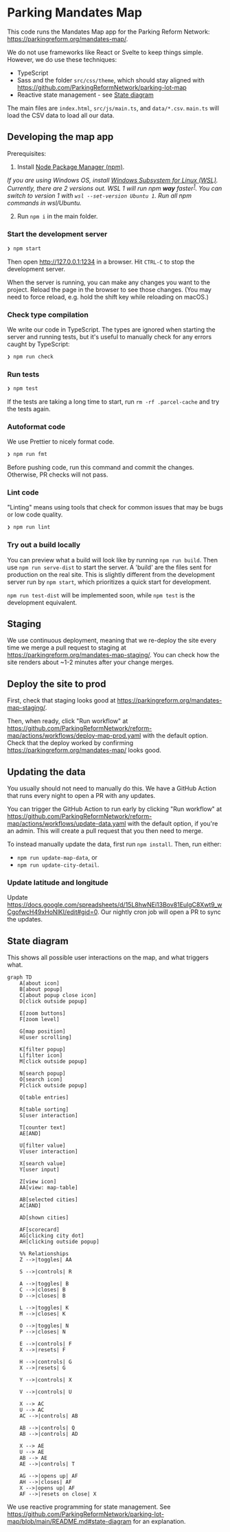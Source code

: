 # Parking Mandates Map

This code runs the Mandates Map app for the Parking Reform Network: https://parkingreform.org/mandates-map/.

We do not use frameworks like React or Svelte to keep things simple. However, we do use these techniques:

- TypeScript
- Sass and the folder `src/css/theme`, which should stay aligned with https://github.com/ParkingReformNetwork/parking-lot-map
- Reactive state management - see [State diagram](#state-diagram)

The main files are `index.html`, `src/js/main.ts`, and `data/*.csv`. `main.ts` will load the CSV data to load all our data.

## Developing the map app

Prerequisites:

1. Install [Node Package Manager (npm)](https://nodejs.dev/en/download/).

_If you are using Windows OS, install [Windows Subsystem for Linux (WSL)](https://learn.microsoft.com/en-us/windows/wsl/install). Currently, there are 2 versions out. WSL 1 will run npm **way** faster<sup>[1](https://stackoverflow.com/questions/68972448/why-is-wsl-extremely-slow-when-compared-with-native-windows-npm-yarn-processing)</sup>. You can switch to version 1 with `wsl --set-version Ubuntu 1`. Run all npm commands in wsl/Ubuntu._

2. Run `npm i` in the main folder.

### Start the development server

```bash
❯ npm start
```

Then open http://127.0.0.1:1234 in a browser. Hit `CTRL-C` to stop the development server.

When the server is running, you can make any changes you want to the project. Reload the page in the browser to see those changes. (You may need to force reload, e.g. hold the shift key while reloading on macOS.)

### Check type compilation

We write our code in TypeScript. The types are ignored when starting the server and running tests, but it's useful to manually check for any errors caught by TypeScript:

```bash
❯ npm run check
```

### Run tests

```bash
❯ npm test
```

If the tests are taking a long time to start, run `rm -rf .parcel-cache` and try the tests again.

### Autoformat code

We use Prettier to nicely format code.

```bash
❯ npm run fmt
```

Before pushing code, run this command and commit the changes. Otherwise, PR checks will not pass.

### Lint code

"Linting" means using tools that check for common issues that may be bugs or low code quality.

```bash
❯ npm run lint
```

### Try out a build locally

You can preview what a build will look like by running `npm run build`. Then use `npm run serve-dist` to start the server. A 'build' are the files sent for production on the real site. This is slightly different from the development server run by `npm start`, which prioritizes a quick start for development.

`npm run test-dist` will be implemented soon, while `npm test` is the development equivalent.

## Staging

We use continuous deployment, meaning that we re-deploy the site every time we merge a pull request to staging at https://parkingreform.org/mandates-map-staging/. You can check how the site renders about ~1-2 minutes after your change merges.

## Deploy the site to prod

First, check that staging looks good at https://parkingreform.org/mandates-map-staging/.

Then, when ready, click "Run workflow" at https://github.com/ParkingReformNetwork/reform-map/actions/workflows/deploy-map-prod.yaml with the default option. Check that the deploy worked by confirming https://parkingreform.org/mandates-map/ looks good.

## Updating the data

You usually should not need to manually do this. We have a GitHub Action that runs every night to open a PR with any updates.

You can trigger the GitHub Action to run early by clicking "Run workflow" at https://github.com/ParkingReformNetwork/reform-map/actions/workflows/update-data.yaml with the default option, if you're an admin. This will create a pull request that you then need to merge.

To instead manually update the data, first run `npm install`. Then, run either:

- `npm run update-map-data`, or
- `npm run update-city-detail`.

### Update latitude and longitude

Update https://docs.google.com/spreadsheets/d/15L8hwNEi13Bov81EulgC8Xwt9_wCgofwcH49xHoNlKI/edit#gid=0. Our nightly cron job will open a PR to sync the updates.

## State diagram

This shows all possible user interactions on the map, and what triggers what.

```mermaid
graph TD
    A[about icon]
    B[about popup]
    C[about popup close icon]
    D[click outside popup]

    E[zoom buttons]
    F[zoom level]

    G[map position]
    H[user scrolling]

    K[filter popup]
    L[filter icon]
    M[click outside popup]

    N[search popup]
    O[search icon]
    P[click outside popup]

    Q[table entries]

    R[table sorting]
    S[user interaction]

    T[counter text]
    AE[AND]

    U[filter value]
    V[user interaction]

    X[search value]
    Y[user input]

    Z[view icon]
    AA[view: map-table]

    AB[selected cities]
    AC[AND]

    AD[shown cities]

    AF[scorecard]
    AG[clicking city dot]
    AH[clicking outside popup]

    %% Relationships
    Z -->|toggles| AA

    S -->|controls| R

    A -->|toggles| B
    C -->|closes| B
    D -->|closes| B

    L -->|toggles| K
    M -->|closes| K

    O -->|toggles| N
    P -->|closes| N

    E -->|controls| F
    X -->|resets| F

    H -->|controls| G
    X -->|resets| G

    Y -->|controls| X

    V -->|controls| U

    X --> AC
    U --> AC
    AC -->|controls| AB

    AB -->|controls| Q
    AB -->|controls| AD

    X --> AE
    U --> AE
    AB --> AE
    AE -->|controls| T

    AG -->|opens up| AF
    AH -->|closes| AF
    X -->|opens up| AF
    AF -->|resets on close| X
```

We use reactive programming for state management. See https://github.com/ParkingReformNetwork/parking-lot-map/blob/main/README.md#state-diagram for an explanation.
